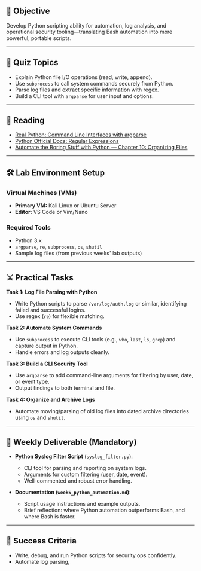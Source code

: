## 🎯 Objective
Develop Python scripting ability for automation, log analysis, and operational security tooling—translating Bash automation into more powerful, portable scripts.

---

## 🧠 Quiz Topics

- Explain Python file I/O operations (read, write, append).
- Use `subprocess` to call system commands securely from Python.
- Parse log files and extract specific information with regex.
- Build a CLI tool with `argparse` for user input and options.

---

## 📖 Reading

- [Real Python: Command Line Interfaces with argparse](https://realpython.com/python-cli/)
- [Python Official Docs: Regular Expressions](https://docs.python.org/3/library/re.html)
- [Automate the Boring Stuff with Python — Chapter 10: Organizing Files](https://automatetheboringstuff.com/2e/chapter10/)

---

## 🛠️ Lab Environment Setup

### Virtual Machines (VMs)

- **Primary VM:** Kali Linux or Ubuntu Server
- **Editor:** VS Code or Vim/Nano

### Required Tools

- Python 3.x
- `argparse`, `re`, `subprocess`, `os`, `shutil`
- Sample log files (from previous weeks' lab outputs)

---

## ⚔️ Practical Tasks

**Task 1: Log File Parsing with Python**
- Write Python scripts to parse `/var/log/auth.log` or similar, identifying failed and successful logins.
- Use regex (`re`) for flexible matching.

**Task 2: Automate System Commands**
- Use `subprocess` to execute CLI tools (e.g., `who`, `last`, `ls`, `grep`) and capture output in Python.
- Handle errors and log outputs cleanly.

**Task 3: Build a CLI Security Tool**
- Use `argparse` to add command-line arguments for filtering by user, date, or event type.
- Output findings to both terminal and file.

**Task 4: Organize and Archive Logs**
- Automate moving/parsing of old log files into dated archive directories using `os` and `shutil`.

---

## 📌 Weekly Deliverable (Mandatory)

- **Python Syslog Filter Script** (`syslog_filter.py`):
  - CLI tool for parsing and reporting on system logs.
  - Arguments for custom filtering (user, date, event).
  - Well-commented and robust error handling.

- **Documentation (`week5_python_automation.md`)**:
  - Script usage instructions and example outputs.
  - Brief reflection: where Python automation outperforms Bash, and where Bash is faster.

---

## 🚩 Success Criteria

- Write, debug, and run Python scripts for security ops confidently.
- Automate log parsing,

